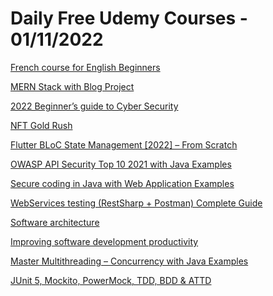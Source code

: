 # Daily Free Udemy Courses - 01/11/2022

[French course for English Beginners](https://www.udemy.com/course/20-most-common-mistakes-in-basic-french/?couponCode=100FRENCH)
[MERN Stack with Blog Project](https://www.udemy.com/course/mern-stack-with-blog-project/?couponCode=OCT-2022)
[2022 Beginner’s guide to Cyber Security](https://www.udemy.com/course/2021-beginners-guide-to-cyber-security/?couponCode=EAB059DF89B628712282)
[NFT Gold Rush](https://www.udemy.com/course/nft-trading-course/?couponCode=4BCB48BB5ACF78D52ADC)
[Flutter BLoC State Management [2022] – From Scratch](https://www.udemy.com/course/flutter-bloc-state-management-2022-from-scratch/?couponCode=AUTOMN_GIFT_98)
[OWASP API Security Top 10 2021 with Java Examples](https://www.udemy.com/course/owasp-learnit/?couponCode=1671B32890B29D66AC65)
[Secure coding in Java with Web Application Examples](https://www.udemy.com/course/secure-coding-learnit/?couponCode=9620AC8DCD2D6EF83687)
[WebServices testing (RestSharp + Postman) Complete Guide](https://www.udemy.com/course/webservices-testing-restsharp-postman-complete-guide/?couponCode=E3C1CE638D5DC9DDF662)
[Software architecture](https://www.udemy.com/course/software-architecture-it-bulls/?couponCode=233FE7B1766A5A4E14BF)
[Improving software development productivity](https://www.udemy.com/course/improving-software-development-productivity/?couponCode=FC56ED95E985A5D05F65)
[Master Multithreading – Concurrency with Java Examples](https://www.udemy.com/course/multithreading-learnit/?couponCode=0D58C47EE0A7FE0DE274)
[JUnit 5, Mockito, PowerMock, TDD, BDD & ATTD](https://www.udemy.com/course/testing-for-developers/?couponCode=A11FAC0B6BA1BF8A24E4)
